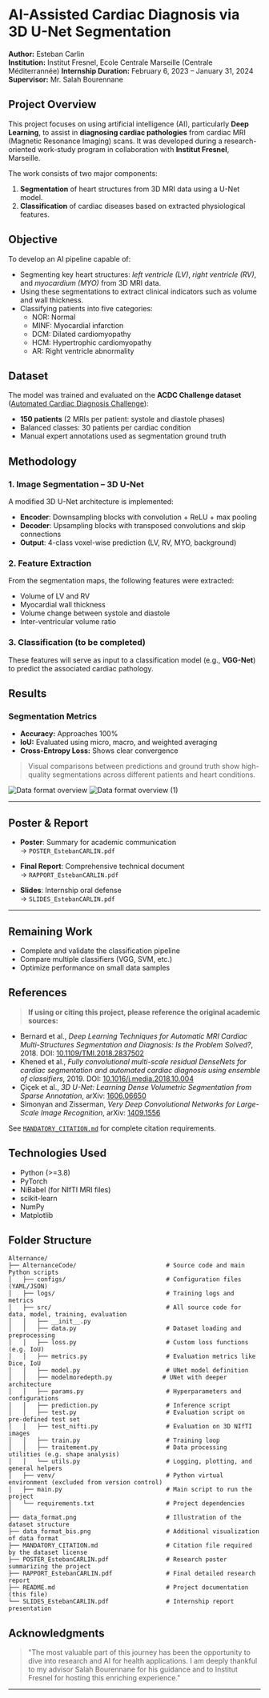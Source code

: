 # AI-Assisted Cardiac Diagnosis via 3D U-Net Segmentation

**Author:** Esteban Carlin  
**Institution:** Institut Fresnel, Ecole Centrale Marseille (Centrale Méditerrannée)
**Internship Duration:** February 6, 2023 – January 31, 2024  
**Supervisor:** Mr. Salah Bourennane

## Project Overview

This project focuses on using artificial intelligence (AI), particularly **Deep Learning**, to assist in **diagnosing cardiac pathologies** from cardiac MRI (Magnetic Resonance Imaging) scans. It was developed during a research-oriented work-study program in collaboration with **Institut Fresnel**, Marseille.

The work consists of two major components:
1. **Segmentation** of heart structures from 3D MRI data using a U-Net model.
2. **Classification** of cardiac diseases based on extracted physiological features.

## Objective

To develop an AI pipeline capable of:
- Segmenting key heart structures: *left ventricle (LV)*, *right ventricle (RV)*, and *myocardium (MYO)* from 3D MRI data.
- Using these segmentations to extract clinical indicators such as volume and wall thickness.
- Classifying patients into five categories:  
  - NOR: Normal  
  - MINF: Myocardial infarction  
  - DCM: Dilated cardiomyopathy  
  - HCM: Hypertrophic cardiomyopathy  
  - AR: Right ventricle abnormality

## Dataset

The model was trained and evaluated on the **ACDC Challenge dataset** ([Automated Cardiac Diagnosis Challenge](https://acdc.creatis.insa-lyon.fr/)):
- **150 patients** (2 MRIs per patient: systole and diastole phases)
- Balanced classes: 30 patients per cardiac condition
- Manual expert annotations used as segmentation ground truth

## Methodology

### 1. Image Segmentation – 3D U-Net

A modified 3D U-Net architecture is implemented:

- **Encoder**: Downsampling blocks with convolution + ReLU + max pooling
- **Decoder**: Upsampling blocks with transposed convolutions and skip connections
- **Output**: 4-class voxel-wise prediction (LV, RV, MYO, background)

### 2. Feature Extraction

From the segmentation maps, the following features were extracted:
- Volume of LV and RV
- Myocardial wall thickness
- Volume change between systole and diastole
- Inter-ventricular volume ratio

### 3. Classification (to be completed)

These features will serve as input to a classification model (e.g., **VGG-Net**) to predict the associated cardiac pathology.

## Results

### Segmentation Metrics
- **Accuracy:** Approaches 100%
- **IoU:** Evaluated using micro, macro, and weighted averaging
- **Cross-Entropy Loss:** Shows clear convergence

> Visual comparisons between predictions and ground truth show high-quality segmentations across different patients and heart conditions.

![Data format overview](./images/data_format.png)
![Data format overview (1)](./images/data_format_bis.png)

---

## Poster & Report

- **Poster**: Summary for academic communication  
  → `POSTER_EstebanCARLIN.pdf`

- **Final Report**: Comprehensive technical document  
  → `RAPPORT_EstebanCARLIN.pdf`

- **Slides**: Internship oral defense  
  → `SLIDES_EstebanCARLIN.pdf`

---

## Remaining Work

- Complete and validate the classification pipeline
- Compare multiple classifiers (VGG, SVM, etc.)
- Optimize performance on small data samples

## References

> **If using or citing this project, please reference the original academic sources:**

- Bernard et al., *Deep Learning Techniques for Automatic MRI Cardiac Multi-Structures Segmentation and Diagnosis: Is the Problem Solved?*, 2018. DOI: [10.1109/TMI.2018.2837502](https://doi.org/10.1109/TMI.2018.2837502)  
- Khened et al., *Fully convolutional multi-scale residual DenseNets for cardiac segmentation and automated cardiac diagnosis using ensemble of classifiers*, 2019. DOI: [10.1016/j.media.2018.10.004](https://doi.org/10.1016/j.media.2018.10.004)  
- Çiçek et al., *3D U-Net: Learning Dense Volumetric Segmentation from Sparse Annotation*, arXiv: [1606.06650](https://arxiv.org/abs/1606.06650)  
- Simonyan and Zisserman, *Very Deep Convolutional Networks for Large-Scale Image Recognition*, arXiv: [1409.1556](https://arxiv.org/abs/1409.1556)

See [`MANDATORY_CITATION.md`](./MANDATORY_CITATION.md) for complete citation requirements.

## Technologies Used

- Python (>=3.8)
- PyTorch
- NiBabel (for NIfTI MRI files)
- scikit-learn
- NumPy
- Matplotlib

## Folder Structure
```
Alternance/
├── AlternanceCode/                         # Source code and main Python scripts
│   ├── configs/                            # Configuration files (YAML/JSON)
│   ├── logs/                               # Training logs and metrics
│   ├── src/                                # All source code for data, model, training, evaluation
│   │   ├── __init__.py
│   │   ├── data.py                         # Dataset loading and preprocessing
│   │   ├── loss.py                         # Custom loss functions (e.g. IoU)
│   │   ├── metrics.py                      # Evaluation metrics like Dice, IoU
│   │   ├── model.py                        # UNet model definition
│   │   ├── modelmoredepth.py              # UNet with deeper architecture
│   │   ├── params.py                       # Hyperparameters and configurations
│   │   ├── prediction.py                   # Inference script
│   │   ├── test.py                         # Evaluation script on pre-defined test set
│   │   ├── test_nifti.py                   # Evaluation on 3D NIfTI images
│   │   ├── train.py                        # Training loop
│   │   ├── traitement.py                   # Data processing utilities (e.g. shape analysis)
│   │   └── utils.py                        # Logging, plotting, and general helpers
│   ├── venv/                               # Python virtual environment (excluded from version control)
│   ├── main.py                             # Main script to run the project
│   └── requirements.txt                    # Project dependencies
│
├── data_format.png                         # Illustration of the dataset structure
├── data_format_bis.png                     # Additional visualization of data format
├── MANDATORY_CITATION.md                   # Citation file required by the dataset license
├── POSTER_EstebanCARLIN.pdf                # Research poster summarizing the project
├── RAPPORT_EstebanCARLIN.pdf               # Final detailed research report
├── README.md                               # Project documentation (this file)
└── SLIDES_EstebanCARLIN.pdf                # Internship report presentation
```


## Acknowledgments

> "The most valuable part of this journey has been the opportunity to dive into research and AI for health applications. I am deeply thankful to my advisor Salah Bourennane for his guidance and to Institut Fresnel for hosting this enriching experience."

---

